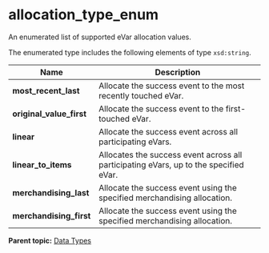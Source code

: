 # allocation_type_enum

An enumerated list of supported eVar allocation values.

The enumerated type includes the following elements of type `xsd:string`.

|Name|Description|
|----|-----------|
|**most_recent_last** | Allocate the success event to the most recently touched eVar. |
|**original_value_first** | Allocate the success event to the first-touched eVar. |
|**linear** | Allocate the success event across all participating eVars. |
|**linear_to_items** | Allocates the success event across all participating eVars, up to the specified eVar. |
|**merchandising_last** | Allocate the success event using the specified merchandising allocation. |
|**merchandising_first** | Allocate the success event using the specified merchandising allocation. |

**Parent topic:** [Data Types](../data_types/c_datatypes.md)

